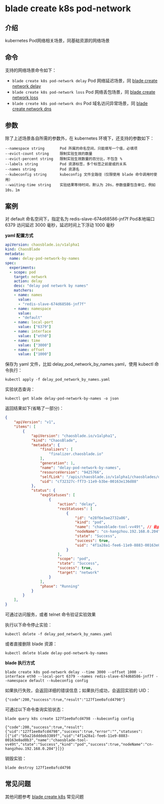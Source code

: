 # blade create k8s pod-network

## 介绍
kubernetes Pod网络相关场景，同基础资源的网络场景

## 命令
支持的网络场景命令如下：
* `blade create k8s pod-network delay` Pod 网络延迟场景，同 [blade create network delay](blade%20create%20network%20delay.md)
* `blade create k8s pod-network loss` Pod 网络丢包场景，同 [blade create network loss](blade%20create%20network%20loss.md)
* `blade create k8s pod-network dns` Pod 域名访问异常场景，同 [blade create network dns](blade%20create%20network%20dns.md)

## 参数
除了上述场景各自所需的参数外，在 kubernetes 环境下，还支持的参数如下：
```
--namespace string       Pod 所属的命名空间，只能填写一个值，必填项
--evict-count string     限制实验生效的数量
--evict-percent string   限制实验生效数量的百分比，不包含 %
--labels string          Pod 资源标签，多个标签之前是或的关系
--names string           Pod 资源名
--kubeconfig string      kubeconfig 文件全路径（仅限使用 blade 命令调用时使用）
--waiting-time string    实验结果等待时间，默认为 20s，参数值要包含单位，例如 10s，1m
```

## 案例
对 default 命名空间下，指定名为 redis-slave-674d68586-jnf7f Pod本地端口 6379 访问延迟 3000 毫秒，延迟时间上下浮动 1000 毫秒

**yaml 配置方式**
```yaml
apiVersion: chaosblade.io/v1alpha1
kind: ChaosBlade
metadata:
  name: delay-pod-network-by-names
spec:
  experiments:
  - scope: pod
    target: network
    action: delay
    desc: "delay pod network by names"
    matchers:
    - name: names
      value:
      - "redis-slave-674d68586-jnf7f"
    - name: namespace
      value:
      - "default"
    - name: local-port
      value: ["6379"]
    - name: interface
      value: ["eth0"]
    - name: time
      value: ["3000"]
    - name: offset
      value: ["1000"]
```
保存为 yaml 文件，比如 delay_pod_network_by_names.yaml，使用 kubectl 命令执行：
```
kubectl apply -f delay_pod_network_by_names.yaml
```
实验状态查询：
```
kubectl get blade delay-pod-network-by-names -o json
``` 
返回结果如下(省略了一部分)：
```json
{
    "apiVersion": "v1",
    "items": [
        {
            "apiVersion": "chaosblade.io/v1alpha1",
            "kind": "ChaosBlade",
            "metadata": {
                "finalizers": [
                    "finalizer.chaosblade.io"
                ],
                "generation": 1,
                "name": "delay-pod-network-by-names",
                "resourceVersion": "9425766",
                "selfLink": "/apis/chaosblade.io/v1alpha1/chaosblades/delay-pod-network-by-names",
                "uid": "cf32327c-ff73-11e9-b3be-00163e136d88"
            },
            "status": {
                "expStatuses": [
                    {
                        "action": "delay",
                        "resStatuses": [
                            {
                                "id": "e28f6e3ae2732a86",
                                "kind": "pod",
                                "name": "chaosblade-tool-vv49t", // 此pod为sidecar
                                "nodeName": "cn-hangzhou.192.168.0.204",
                                "state": "Success",
                                "success": true,
                                "uid": "4f1a28a1-fee6-11e9-8883-00163e0ad0b3"
                            }
                        ],
                        "scope": "pod",
                        "state": "Success",
                        "success": true,
                        "target": "network"
                    }
                ],
                "phase": "Running"
            }
        }
    ],
}
```

可通过访问服务，或者 telnet 命令验证实验效果

执行以下命令停止实验：
```
kubectl delete -f delay_pod_network_by_names.yaml
```
或者直接删除 blade 资源：
```
kubectl delete blade delay-pod-network-by-names
```

**blade 执行方式**
```
blade create k8s pod-network delay --time 3000 --offset 1000 --interface eth0 --local-port 6379 --names redis-slave-674d68586-jnf7f --namespace default --kubeconfig config
```
如果执行失败，会返回详细的错误信息；如果执行成功，会返回实验的 UID：
```
{"code":200,"success":true,"result":"127f1ee0afcd4798"}
```
可通过以下命令查询实验状态：
```
blade query k8s create 127f1ee0afcd4798 --kubeconfig config

{"code":200,"success":true,"result":{"uid":"127f1ee0afcd4798","success":true,"error":"","statuses":[{"id":"b5a216dddeb3389f","uid":"4f1a28a1-fee6-11e9-8883-00163e0ad0b3","name":"chaosblade-tool-vv49t","state":"Success","kind":"pod","success":true,"nodeName":"cn-hangzhou.192.168.0.204"}]}}
```
销毁实验：
```
blade destroy 127f1ee0afcd4798
```

## 常见问题
其他问题参考 [blade create k8s](blade_create_k8s.md) 常见问题